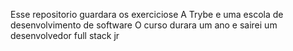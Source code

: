 Esse repositorio guardara os exerciciose
A Trybe e uma escola de desenvolvimento de software
O curso durara um ano e sairei um desenvolvedor full stack jr